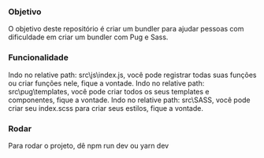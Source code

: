 ### Objetivo
O objetivo deste repositório é criar um bundler para ajudar pessoas com dificuldade em criar um bundler com Pug e Sass.

### Funcionalidade
Indo no relative path: src\js\index.js, você pode registrar todas suas funções ou criar funções nele, fique a vontade.
Indo no relative path: src\pug\templates, você pode criar todos os seus templates e componentes, fique a vontade.
Indo no relative path: src\SASS, você pode criar seu index.scss para criar seus estilos, fique a vontade.

### Rodar
Para rodar o projeto, dê npm run dev ou yarn dev